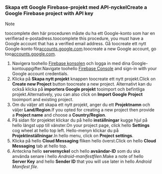 
### <a name="create-a-google-firebase-project-with-api-key"></a><span data-ttu-id="f38aa-101">Skapa ett Google Firebase-projekt med API-nyckel</span><span class="sxs-lookup"><span data-stu-id="f38aa-101">Create a Google Firebase project with API key</span></span>
> [!NOTE]
> <span data-ttu-id="f38aa-102">toocomplete den här proceduren måste du ha ett Google-konto som har en verifierad e-postadress.</span><span class="sxs-lookup"><span data-stu-id="f38aa-102">toocomplete this procedure, you must have a Google account that has a verified email address.</span></span> <span data-ttu-id="f38aa-103">Gå toocreate ett nytt Google-konto för<a href="http://go.microsoft.com/fwlink/p/?LinkId=268302" target="_blank">accounts.google.com</a>.</span><span class="sxs-lookup"><span data-stu-id="f38aa-103">toocreate a new Google account, go too<a href="http://go.microsoft.com/fwlink/p/?LinkId=268302" target="_blank">accounts.google.com</a>.</span></span>
> 
> 

1. <span data-ttu-id="f38aa-104">Navigera toohello [Firebase konsolen](https://console.firebase.google.com/) och logga in med dina Google-kontouppgifter.</span><span class="sxs-lookup"><span data-stu-id="f38aa-104">Navigate toohello [Firebase Console](https://console.firebase.google.com/) and sign-in with your Google account credentials.</span></span>
2. <span data-ttu-id="f38aa-105">Klicka på **Skapa nytt projekt** knappen toocreate ett nytt projekt.</span><span class="sxs-lookup"><span data-stu-id="f38aa-105">Click on **Create new Project** button toocreate a new project.</span></span> <span data-ttu-id="f38aa-106">Alternativt kan du också klicka på **importera Google projekt** tooimport och befintliga projekt.</span><span class="sxs-lookup"><span data-stu-id="f38aa-106">Alternatively, you can also click on **Import Google Project** tooimport and existing project.</span></span> 
3. <span data-ttu-id="f38aa-107">Om du väljer att skapa ett nytt projekt, anger du ett **Projektnamn** och väljer **Land/Region**.</span><span class="sxs-lookup"><span data-stu-id="f38aa-107">If you opted for creating a new project then provide a **Project name** and choose a **Country/Region**.</span></span>
4. <span data-ttu-id="f38aa-108">På sidan för projektet klickar du på hello **inställningar** kugge hjul på hello längst upp till vänster.</span><span class="sxs-lookup"><span data-stu-id="f38aa-108">On your project page, click hello **Settings** cog wheel at hello top left.</span></span> <span data-ttu-id="f38aa-109">Hello-menyn klickar du på **Projektinställningar**.</span><span class="sxs-lookup"><span data-stu-id="f38aa-109">In hello menu, click on **Project settings**.</span></span>  
5. <span data-ttu-id="f38aa-110">Klicka på hello **Cloud Messaging** fliken hello överst.</span><span class="sxs-lookup"><span data-stu-id="f38aa-110">Click on hello **Cloud Messaging** tab at hello top.</span></span> 
6. <span data-ttu-id="f38aa-111">Anteckna hello **servernyckel** och hello **avsändar-ID** som du ska använda senare i hello *Android-manifestfilen*.</span><span class="sxs-lookup"><span data-stu-id="f38aa-111">Make a note of hello **Server Key** and hello **Sender ID** that you will use later in hello *Android Manifest file*.</span></span>  


